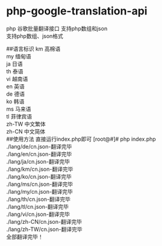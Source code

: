 # php-google-translation-api
php 谷歌批量翻译接口 支持php数组和json
<br/>
支持php数组、json格式

##语言标识
km 高棉语<br/>
my 缅甸语<br/>
ja 日语<br/>
th 泰语<br/>
vi 越南语<br/>
en 英语<br/>
de 德语<br/>
ko 韩语<br/>
ms 马来语<br/>
tl 菲律宾语<br/>
zh-TW 中文繁体<br/>
zh-CN 中文简体<br/>
##使用方法
直接运行index.php即可
[root@#]# php index.php<br/>
./lang/de/cn.json-翻译完毕<br/>
./lang/en/cn.json-翻译完毕<br/>
./lang/ja/cn.json-翻译完毕<br/>
./lang/km/cn.json-翻译完毕<br/>
./lang/ko/cn.json-翻译完毕<br/>
./lang/ms/cn.json-翻译完毕<br/>
./lang/my/cn.json-翻译完毕<br/>
./lang/th/cn.json-翻译完毕<br/>
./lang/tl/cn.json-翻译完毕<br/>
./lang/vi/cn.json-翻译完毕<br/>
./lang/zh-CN/cn.json-翻译完毕<br/>
./lang/zh-TW/cn.json-翻译完毕<br/>
全部翻译完毕！



